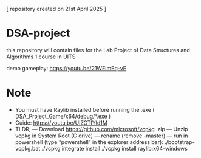 [ repository created on 21st April 2025 ]

# DSA-project
this repository will contain files for the Lab Project of Data Structures and Algorithms 1 course in UITS


demo gameplay: https://youtu.be/21WEimEq-vE


# Note
- You must have Raylib installed before running the .exe ( DSA_Project_Game/x64/debug/*.exe )
- Guide: https://youtu.be/UiZGTIYld1M
- TLDR;
— Download https://github.com/microsoft/vcpkg .zip
— Unzip vcpkg in System Root (C drive)
— rename (remove -master)
— run in powershell (type “powershell” in the explorer address bar):
	./bootstrap-vcpkg.bat
	./vcpkg integrate install
	./vcpkg install raylib:x64-windows

